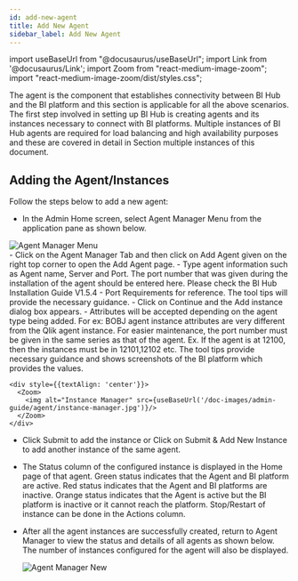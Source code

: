 ```yaml
---
id: add-new-agent
title: Add New Agent
sidebar_label: Add New Agent
---
```


import useBaseUrl from "@docusaurus/useBaseUrl";
import Link from '@docusaurus/Link';
import Zoom from "react-medium-image-zoom";
import "react-medium-image-zoom/dist/styles.css";

The agent is the component that establishes connectivity between BI Hub and
the BI platform and this section is applicable for all the above
scenarios. The first step involved in setting up BI Hub is creating
agents and its instances necessary to connect with BI platforms.
Multiple instances of BI Hub agents are required for load balancing and
high availability purposes and these are covered in detail in Section
multiple instances of this document.

## Adding the Agent/Instances

Follow the steps below to add a new agent:

- In the Admin Home screen, select Agent Manager Menu from the application pane as shown below.

 <div style={{textAlign: 'center'}}>
  <Zoom>
    <img alt="Agent Manager Menu" src={useBaseUrl('/doc-images/admin-guide/agent/agent-manager-menu.jpg')}/>
  </Zoom>
 </div>
- Click on the Agent Manager Tab and then click on Add Agent given on the right top corner to open the Add Agent page.
- Type agent information such as Agent name, Server and Port. The port number that was given during the installation of the agent should be entered here. Please check the <Link to={useBaseUrl('docs/installation-guide/install-bihub-windows/agents/install')}>BI Hub Installation Guide V1.5.4 - Port Requirements</Link> for reference. The tool tips will provide the necessary guidance.
- Click on Continue and the Add instance dialog box appears.
- Attributes will be accepted depending on the agent type being added.
    For ex: BOBJ agent instance attributes are very different from the Qlik
    agent instance. For easier maintenance, the port number must be
    given in the same series as that of the agent. Ex. If the agent is
    at 12100, then the instances must be in 12101,12102 etc. The tool
    tips provide necessary guidance and shows screenshots of the BI platform
    which provides the values.

    <div style={{textAlign: 'center'}}>
      <Zoom>
        <img alt="Instance Manager" src={useBaseUrl('/doc-images/admin-guide/agent/instance-manager.jpg')}/>
      </Zoom>
    </div>

- Click Submit to add the instance or Click on Submit & Add New Instance to add another instance of the same agent.
- The Status column of the configured instance is displayed in the Home
    page of that agent. Green status indicates that the Agent and BI
    platform are active. Red status indicates that the Agent and BI
    platforms are inactive. Orange status indicates that the Agent is
    active but the BI platform is inactive or it cannot reach the
    platform. Stop/Restart of instance can be done in the Actions
    column.
- After all the agent instances are successfully created, return to
    Agent Manager to view the status and details of all agents as shown
    below. The number of instances configured for the agent will also be
    displayed.

    <div style={{textAlign: 'center'}}>
      <Zoom>
        <img alt="Agent Manager New" src={useBaseUrl('/doc-images/admin-guide/agent/agent-manager-new.jpg')}/>
      </Zoom>
    </div>
